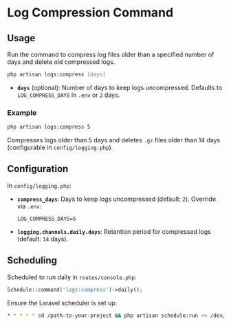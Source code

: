 

# Log Compression Command

## Usage
Run the command to compress log files older than a specified number of days and delete old compressed logs.

```bash
php artisan logs:compress [days]
```

- **`days`** (optional): Number of days to keep logs uncompressed. Defaults to `LOG_COMPRESS_DAYS` in `.env` or `2` days.

### Example
```bash
php artisan logs:compress 5
```
Compresses logs older than 5 days and deletes `.gz` files older than 14 days (configurable in `config/logging.php`).

## Configuration
In `config/logging.php`:
- **`compress_days`**: Days to keep logs uncompressed (default: `2`). Override via `.env`:
  ```env
  LOG_COMPRESS_DAYS=5
  ```
- **`logging.channels.daily.days`**: Retention period for compressed logs (default: `14` days).

## Scheduling
Scheduled to run daily in `routes/console.php`:
```php
Schedule::command('logs:compress')->daily();
```

Ensure the Laravel scheduler is set up:
```bash
* * * * * cd /path-to-your-project && php artisan schedule:run >> /dev/null 2>&1
```

